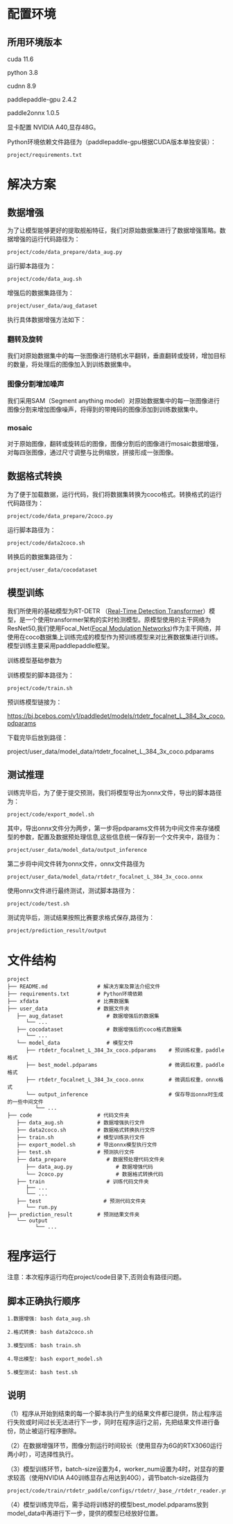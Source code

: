 # 配置环境

## 所用环境版本

cuda 11.6

python 3.8

cudnn 8.9

paddlepaddle-gpu 2.4.2

paddle2onnx 1.0.5

显卡配置 NVIDIA A40,显存48G。

Python环境依赖文件路径为（paddlepaddle-gpu根据CUDA版本单独安装）：

```
project/requirements.txt
```

# 解决方案

## 数据增强

为了让模型能够更好的提取舰船特征，我们对原始数据集进行了数据增强策略。数据增强的运行代码路径为：

```
project/code/data_prepare/data_aug.py
```

运行脚本路径为：

```
project/code/data_aug.sh
```

增强后的数据集路径为：

```
project/user_data/aug_dataset
```

执行具体数据增强方法如下：

### 翻转及旋转

我们对原始数据集中的每一张图像进行随机水平翻转，垂直翻转或旋转，增加目标的数量，将处理后的图像加入到训练数据集中。

### 图像分割增加噪声

我们采用SAM（Segment anything model）对原始数据集中的每一张图像进行图像分割来增加图像噪声，将得到的带掩码的图像添加到训练数据集中。

### mosaic

对于原始图像，翻转或旋转后的图像，图像分割后的图像进行mosaic数据增强，对每四张图像，通过尺寸调整与比例缩放，拼接形成一张图像。

## 数据格式转换

为了便于加载数据，运行代码，我们将数据集转换为coco格式。转换格式的运行代码路径为：

```
project/code/data_prepare/2coco.py
```

运行脚本路径为：

```
project/code/data2coco.sh
```

转换后的数据集路径为：

```
project/user_data/cocodataset
```

## 模型训练

我们所使用的基础模型为RT-DETR （[Real-Time Detection Transformer](https://arxiv.org/pdf/2304.08069.pdf)）模型，是一个使用transformer架构的实时检测模型。原模型使用的主干网络为ResNet50,我们使用Focal_Net([Focal Modulation Networks](https://arxiv.org/abs/2203.11926))作为主干网络，并使用在coco数据集上训练完成的模型作为预训练模型来对比赛数据集进行训练。模型训练主要采用paddlepaddle框架。

训练模型基础参数为

训练模型的脚本路径为：

```
project/code/train.sh
```

预训练模型链接为：

https://bj.bcebos.com/v1/paddledet/models/rtdetr_focalnet_L_384_3x_coco.pdparams

下载完毕后放到路径：

project/user_data/model_data/rtdetr_focalnet_L_384_3x_coco.pdparams

## 测试推理

训练完毕后，为了便于提交预测，我们将模型导出为onnx文件，导出的脚本路径为：

```
project/code/export_model.sh
```

其中，导出onnx文件分为两步，第一步将pdparams文件转为中间文件来存储模型的参数，配置及数据预处理信息,这些信息统一保存到一个文件夹中，路径为：

```
project/user_data/model_data/output_inference
```

第二步将中间文件转为onnx文件，onnx文件路径为

```
project/user_data/model_data/rtdetr_focalnet_L_384_3x_coco.onnx
```

使用onnx文件进行最终测试，测试脚本路径为：

```
project/code/test.sh
```

测试完毕后，测试结果按照比赛要求格式保存,路径为：

```
project/prediction_result/output
```

# 文件结构

```
project
├── README.md                # 解决方案及算法介绍文件
├── requirements.txt         # Python环境依赖
├── xfdata                   # 比赛数据集
├── user_data                # 数据文件夹
   ├── aug_dataset              # 数据增强后的数据集
      └── ...
   ├── cocodataset              # 数据增强后的coco格式数据集
      └── ...
   └── model_data               # 模型文件
      ├── rtdetr_focalnet_L_384_3x_coco.pdparams    # 预训练权重，paddle格式
      ├── best_model.pdparams                       # 微调后权重，paddle格式
      ├── rtdetr_focalnet_L_384_3x_coco.onnx        # 微调后权重，onnx格式
      └── output_inference                          # 保存导出onnx时生成的一些中间文件
         └── ...
├── code                     # 代码文件夹
   ├── data_aug.sh           # 数据增强执行文件
   ├── data2coco.sh          # 数据格式转换执行文件
   ├── train.sh              # 模型训练执行文件
   ├── export_model.sh       # 导出onnx模型执行文件
   ├── test.sh               # 预测执行文件
   ├── data_prepare             # 数据预处理代码文件夹
      ├── data_aug.py              # 数据增强代码
      └── 2coco.py                 # 数据格式转换代码
   ├── train                    # 训练代码文件夹
      ├── ...
      └── ...
   ├── test                    # 预测代码文件夹
      └── run.py
├── prediction_result        # 预测结果文件夹
   └── output
         └── ...
```



# 程序运行

注意：本次程序运行均在project/code目录下,否则会有路径问题。

## 脚本正确执行顺序

```
1.数据增强: bash data_aug.sh

2.格式转换: bash data2coco.sh

3.模型训练: bash train.sh

4.导出模型: bash export_model.sh

5.模型测试: bash test.sh
```

## 说明

（1）程序从开始到结束的每一个脚本执行产生的结果文件都已提供，防止程序运行失败或时间过长无法进行下一步，同时在程序运行之前，先把结果文件进行备份，防止被运行程序删除。

（2）在数据增强环节，图像分割运行时间较长（使用显存为6G的RTX3060运行两小时），可选择性执行。

（3）模型训练环节，batch-size设置为4，worker_num设置为4时，对显存的要求较高（使用NVIDIA A40训练显存占用达到40G），调节batch-size路径为

```
project/code/train/rtdetr_paddle/configs/rtdetr/_base_/rtdetr_reader.yml
```

（4）模型训练完毕后，需手动将训练好的模型best_model.pdparams放到model_data中再进行下一步，提供的模型已经放好位置。





